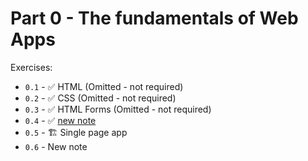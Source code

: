 # Part 0 - The fundamentals of Web Apps

Exercises:

- `0.1` - ✅ HTML (Omitted - not required)
- `0.2` - ✅ CSS (Omitted - not required)
- `0.3` - ✅ HTML Forms (Omitted - not required)
- `0.4` - ✅ [new note](./exercise-0.4-new-note)
- `0.5` - 🏗 Single page app
- `0.6` - New note
